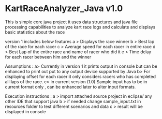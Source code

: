 # KartRaceAnalyzer_Java v1.0
This is simple core java project it uses data structures and java file processing capabilities to analyze kart race logs and calculate and displays basic statistics about the race 

version 1 includes below features
 a > Displays the race winner 
 b > Best lap of the race for each racer
 c > Average speed for each racer in entire race
 d > Best Lap of the entire race and name of racer who did it
 e > Time delay for each racer between him and the winner
 
 Assumptions : 
 a> Currently in version 1 it prints output in console but can be enhanced to print out put to any output device supported by Java
 b> For displaying offset for each racer it only considers racers who has completed all laps of the race.
 c> in current version (1.0) Sample input has to be in current format only , can be enhanced later to alter input formats.
 
 Execution instructions : 
 a > import attached source project in eclipse/ any other IDE that support java
 b > if needed change sample_input.txt in resources folder to test different scenarios and data
 c > result will be displayed in console
